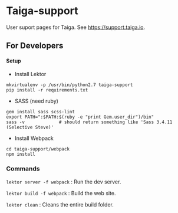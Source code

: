 # Taiga-support

User suport pages for Taiga. See https://support.taiga.io.


## For Developers

#### Setup

- Install Lektor
```
mkvirtualenv -p /usr/bin/python2.7 taiga-support
pip install -r requirements.txt
```

- SASS (need ruby)
```
gem install sass scss-lint
export PATH=":$PATH:$(ruby -e "print Gem.user_dir")/bin"
sass -v             # should return something like 'Sass 3.4.11 (Selective Steve)'
```

- Install Webpack
```
cd taiga-support/webpack
npm install
```


### Commands

```lektor server -f webpack```
: Run the dev server.

```lektor build -f webpack```
: Build the web site.

```lektor clean```
: Cleans the entire build folder.
